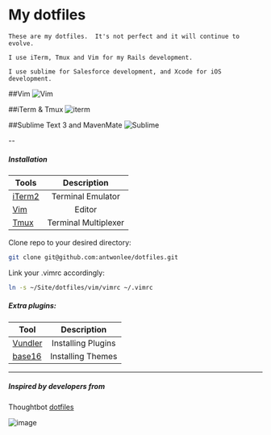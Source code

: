 My dotfiles
========

```
These are my dotfiles.  It's not perfect and it will continue to evolve.

I use iTerm, Tmux and Vim for my Rails development.

I use sublime for Salesforce development, and Xcode for iOS development.
```

##Vim
![Vim](https://raw.githubusercontent.com/antwonlee/dotfiles/master/images/vim_base16.png)

##iTerm & Tmux
![iterm](https://raw.githubusercontent.com/antwonlee/dotfiles/master/images/iterm_base16.png)

##Sublime Text 3 and MavenMate
![Sublime](https://raw.githubusercontent.com/antwonlee/dotfiles/master/images/sublime-text.png)

--

##### Installation

| Tools    |      Description |
|----------|:-------------:|
| [iTerm2](https://www.iterm2.com) | Terminal Emulator |
| [Vim](http://www.vim.org) | Editor |
| [Tmux](https://tmux.github.io) | Terminal Multiplexer |

Clone repo to your desired directory:

```bash
git clone git@github.com:antwonlee/dotfiles.git
```

Link your .vimrc accordingly:

```bash
ln -s ~/Site/dotfiles/vim/vimrc ~/.vimrc
```

##### Extra plugins:

| Tool    |      Description |
|----------|:-------------:|
| [Vundler](https://github.com/gmarik/Vundle.vim) | Installing Plugins |
| [base16](https://github.com/chriskempson/base16-vim) | Installing Themes |

---

##### Inspired by developers from

Thoughtbot [dotfiles](https://github.com/thoughtbot/dotfiles)

![image](https://camo.githubusercontent.com/23e90466577ec68e58aa328113e15b756cd0c946/687474703a2f2f74686f75676874626f742e636f6d2f696d616765732f746d2f6c6f676f2e706e67)
